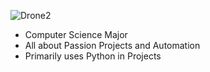  ![Drone2](https://github.com/Drone300/Drone300/assets/124827807/fa2b97d0-f69f-45f6-b018-67353ba558b3)

- Computer Science Major
- All about Passion Projects and Automation
- Primarily uses Python in Projects
<!---
Drone300/Drone300 is a ✨ special ✨ repository because its `README.md` (this file) appears on your GitHub profile.
You can click the Preview link to take a look at your changes.
--->
